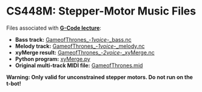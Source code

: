 # CS448M: Stepper-Motor Music Files

Files associated with [**G-Code lecture**](../gcode.pdf):

- **Bass track:** [GameofThrones_-_1voice_-_bass.nc](GameofThrones_-_1voice_-_bass.nc)
- **Melody track:** [GameofThrones_-_1voice_-_melody.nc](GameofThrones_-_1voice_-_melody.nc)
- **xyMerge result:** [GameofThrones_-_2voice_-_xyMerge.nc](GameofThrones_-_2voice_-_xyMerge.nc)
- **Python program:** [xyMerge.py](xyMerge.py)
- **Original multi-track MIDI file:** [GameofThrones.mid](GameofThrones.mid)

**Warning: Only valid for unconstrained stepper motors. Do not run on the t-bot!**

